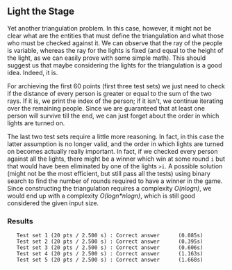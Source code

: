 ## Light the Stage
Yet another triangulation problem. In this case, however, it might not be clear what are the entities that must define the triangulation and what those who must be checked against it. We can observe that the ray of the people is variable, whereas the ray for the lights is fixed (and equal to the height of the light, as we can easily prove with some simple math). This should suggest us that maybe considering the lights for the triangulation is a good idea. Indeed, it is. 

For archieving the first 60 points (first three test sets) we just need to check if the distance of every person is greater or equal to the sum of the two rays. If it is, we print the index of the person; if it isn't, we continue iterating over the remaining people. Since we are guaranteed that at least one person will survive till the end, we can just forget about the order in which lights are turned on.

The last two test sets require a little more reasoning. In fact, in this case the latter assumption is no longer valid, and the order in which lights are turned on becomes actually really important. In fact, if we checked every person against all the lights, there might be a winner which win at some round `i` but that would have been eliminated by one of the lights `>i`. A possible solution (might not be the most efficient, but still pass all the tests) using binary search to find the
number of rounds required to have a winner in the game. Since constructing the triangulation requires a complexity *O(nlogn)*, we would end up with a complexity *O(logn\*nlogn)*, which is still good considered the given input size. 

### Results
```
   Test set 1 (20 pts / 2.500 s) : Correct answer      (0.085s)
   Test set 2 (20 pts / 2.500 s) : Correct answer      (0.395s)
   Test set 3 (20 pts / 2.500 s) : Correct answer      (0.606s)
   Test set 4 (20 pts / 2.500 s) : Correct answer      (1.163s)
   Test set 5 (20 pts / 2.500 s) : Correct answer      (1.668s)
```

